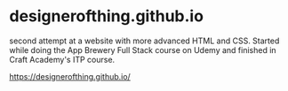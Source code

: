 # designerofthing.github.io
second attempt at a website with more advanced HTML and CSS.
Started while doing the App Brewery Full Stack course on Udemy and finished in Craft Academy's ITP course.

https://designerofthing.github.io/
